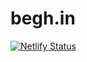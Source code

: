 # begh.in

[![Netlify Status](https://api.netlify.com/api/v1/badges/e7bbdc45-2611-4a0a-84dd-df89c2165228/deploy-status)](https://app.netlify.com/sites/begh-dot-in/deploys)
